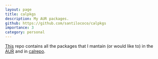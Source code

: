 ```yaml
---
layout: page
title: calpkgs
description: My AUR packages. 
github: https://github.com/santilococo/calpkgs
importance: 3
category: personal
---
```


[This][1] repo contains all the packages that I mantain (or would like to) in the [AUR][2] and in [calrepo][3].

[1]: https://github.com/slococo/calpkgs
[2]: https://aur.archlinux.org/packages/?K=santilococo&SeB=m
[3]: https://github.com/santilococo/calrepo